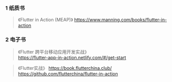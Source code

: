 ### 1 纸质书

> 《Flutter in Action  (MEAP)》 
https://www.manning.com/books/flutter-in-action

### 2 电子书

> 《Flutter 跨平台移动应用开发实战》  
https://flutter-app-in-action.netlify.com/#/get-start

> 《Flutter实战》
https://book.flutterchina.club/
https://github.com/flutterchina/flutter-in-action